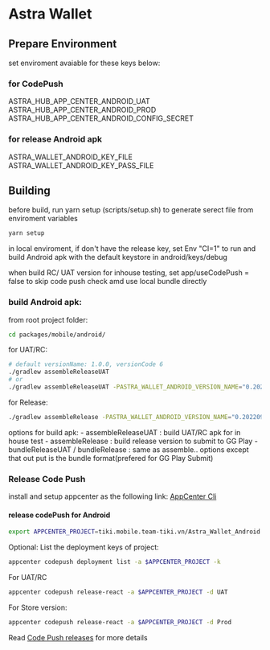 # Astra Wallet

## Prepare Environment 
set enviroment avaiable for these keys below:
### for CodePush
ASTRA_HUB_APP_CENTER_ANDROID_UAT
ASTRA_HUB_APP_CENTER_ANDROID_PROD
ASTRA_HUB_APP_CENTER_ANDROID_CONFIG_SECRET
### for release Android apk 
ASTRA_WALLET_ANDROID_KEY_FILE
ASTRA_WALLET_ANDROID_KEY_PASS_FILE

## Building
before build, run yarn setup (scripts/setup.sh) to generate serect file from enviroment variables
```sh
yarn setup
```

in local enviroment, if don't have the release key, 
set Env "CI=1" to run and build Android apk with the default keystore in android/keys/debug
            
when build RC/ UAT version for inhouse testing, 
set app/useCodePush = false to skip code push check amd use local bundle directly

### build Android apk:
from root project folder:
```sh
cd packages/mobile/android/
```

for UAT/RC:
```sh
# default versionName: 1.0.0, versionCode 6
./gradlew assembleReleaseUAT
# or
./gradlew assembleReleaseUAT -PASTRA_WALLET_ANDROID_VERSION_NAME="0.20220923.0" -PASTRA_WALLET_ANDROID_VERSION_CODE=7
```

for Release:
```sh
./gradlew assembleRelease -PASTRA_WALLET_ANDROID_VERSION_NAME="0.20220923.0" -PASTRA_WALLET_ANDROID_VERSION_CODE=7
```

options for build apk: 
    - assembleReleaseUAT : build UAT/RC apk for in house test
    - assembleRelease : build release version to submit to GG Play
    - bundleReleaseUAT / bundleRelease : same as assemble.. options except that out put is the bundle format(prefered for GG Play Submit)

### Release Code Push
install and setup appcenter as the following link: [AppCenter Cli](https://docs.microsoft.com/en-us/appcenter/distribution/codepush/cli)

#### release codePush for Android
```sh
export APPCENTER_PROJECT=tiki.mobile.team-tiki.vn/Astra_Wallet_Android
```
Optional: List the deployment keys of project: 
```sh
appcenter codepush deployment list -a $APPCENTER_PROJECT -k
```

For UAT/RC
```sh
appcenter codepush release-react -a $APPCENTER_PROJECT -d UAT
```
For Store version:
```sh
appcenter codepush release-react -a $APPCENTER_PROJECT -d Prod
```
Read [Code Push releases](https://docs.microsoft.com/en-us/appcenter/distribution/codepush/rn-updates) for more details
